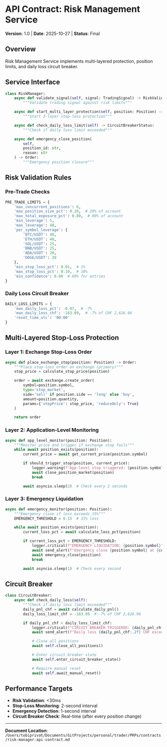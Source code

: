# API Contract: Risk Management Service

**Version**: 1.0 | **Date**: 2025-10-27 | **Status**: Final

## Overview
Risk Management Service implements multi-layered protection, position limits, and daily loss circuit breaker.

## Service Interface

```python
class RiskManager:
    async def validate_signal(self, signal: TradingSignal) -> RiskValidation:
        """Validate trading signal against risk limits"""

    async def start_multi_layer_protection(self, position: Position) -> Protection:
        """Start 3-layer stop-loss protection"""

    async def check_daily_loss_limit(self) -> CircuitBreakerStatus:
        """Check if daily loss limit exceeded"""

    async def emergency_close_position(
        self,
        position_id: str,
        reason: str
    ) -> Order:
        """Emergency position closure"""
```

## Risk Validation Rules

### Pre-Trade Checks

```python
PRE_TRADE_LIMITS = {
    'max_concurrent_positions': 6,
    'max_position_size_pct': 0.20,  # 20% of account
    'max_total_exposure_pct': 0.80,  # 80% of account
    'min_leverage': 5,
    'max_leverage': 40,
    'per_symbol_leverage': {
        'BTC/USDT': 40,
        'ETH/USDT': 40,
        'SOL/USDT': 25,
        'BNB/USDT': 25,
        'ADA/USDT': 20,
        'DOGE/USDT': 20
    },
    'min_stop_loss_pct': 0.01,  # 1%
    'max_stop_loss_pct': 0.10,  # 10%
    'min_confidence': 0.60  # 60% for entries
}
```

### Daily Loss Circuit Breaker

```python
DAILY_LOSS_LIMITS = {
    'max_daily_loss_pct': -0.07,  # -7%
    'max_daily_loss_chf': -183.89,  # -7% of CHF 2,626.96
    'reset_time_utc': '00:00'
}
```

## Multi-Layered Stop-Loss Protection

### Layer 1: Exchange Stop-Loss Order

```python
async def place_exchange_stop(position: Position) -> Order:
    """Place stop-loss order on exchange (primary)"""
    stop_price = calculate_stop_price(position)

    order = await exchange.create_order(
        symbol=position.symbol,
        type='stop_market',
        side='sell' if position.side == 'long' else 'buy',
        amount=position.quantity,
        params={'stopPrice': stop_price, 'reduceOnly': True}
    )

    return order
```

### Layer 2: Application-Level Monitoring

```python
async def app_level_monitor(position: Position):
    """Monitor price and trigger if exchange stop fails"""
    while await position_exists(position):
        current_price = await get_current_price(position.symbol)

        if should_trigger_stop(position, current_price):
            logger.warning(f"App-level stop triggered: {position.symbol}")
            await close_position_market(position)
            break

        await asyncio.sleep(2)  # Check every 2 seconds
```

### Layer 3: Emergency Liquidation

```python
async def emergency_monitor(position: Position):
    """Emergency close if loss exceeds 15%"""
    EMERGENCY_THRESHOLD = 0.15  # 15% loss

    while await position_exists(position):
        current_loss_pct = await calculate_loss_pct(position)

        if current_loss_pct > EMERGENCY_THRESHOLD:
            logger.critical(f"EMERGENCY LIQUIDATION: {position.symbol}")
            await send_alert(f"Emergency close {position.symbol} at {current_loss_pct:.1%} loss")
            await emergency_close(position)
            break

        await asyncio.sleep(1)  # Check every second
```

## Circuit Breaker

```python
class CircuitBreaker:
    async def check_daily_loss(self):
        """Check if daily loss limit exceeded"""
        daily_pnl_chf = await calculate_daily_pnl()
        daily_loss_limit_chf = -183.89  # -7% of CHF 2,626.96

        if daily_pnl_chf < daily_loss_limit_chf:
            logger.critical(f"CIRCUIT BREAKER TRIGGERED: {daily_pnl_chf:.2f} CHF")
            await send_alert(f"Daily loss {daily_pnl_chf:.2f} CHF exceeds limit")

            # Close all positions
            await self.close_all_positions()

            # Enter circuit breaker state
            await self.enter_circuit_breaker_state()

            # Require manual reset
            await self.await_manual_reset()
```

## Performance Targets
- **Risk Validation**: <30ms
- **Stop-Loss Monitoring**: 2-second interval
- **Emergency Detection**: 1-second interval
- **Circuit Breaker Check**: Real-time (after every position change)

---

**Document Location**: `/Users/tobiprivat/Documents/GitProjects/personal/trader/PRPs/contracts/risk-manager-api-contract.md`
